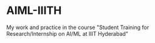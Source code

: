 # AIML-IIITH
My work and practice in the course "Student Training for Research/Internship on AI/ML at IIIT Hyderabad"
